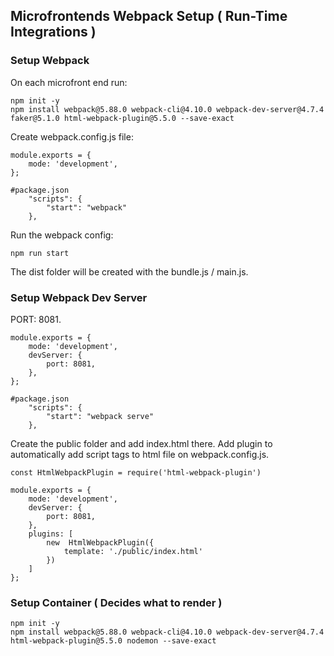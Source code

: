 ## Microfrontends Webpack Setup ( Run-Time Integrations )

### Setup Webpack
On each microfront end run:
```
npm init -y
npm install webpack@5.88.0 webpack-cli@4.10.0 webpack-dev-server@4.7.4 faker@5.1.0 html-webpack-plugin@5.5.0 --save-exact
```

Create webpack.config.js file:
```
module.exports = {
    mode: 'development',
};

#package.json
    "scripts": {
        "start": "webpack"
    },
```
Run the webpack config:
```
npm run start
```
The dist folder will be created with the bundle.js / main.js.

### Setup Webpack Dev Server
PORT: 8081.
```
module.exports = {
    mode: 'development',
    devServer: {
        port: 8081,
    },
};

#package.json
    "scripts": {
        "start": "webpack serve"
    },
```
Create the public folder and add index.html there.
Add plugin to automatically add script tags to html file on webpack.config.js.
```
const HtmlWebpackPlugin = require('html-webpack-plugin')

module.exports = {
    mode: 'development',
    devServer: {
        port: 8081,
    },
    plugins: [
        new  HtmlWebpackPlugin({
            template: './public/index.html'
        })
    ]
};
```

### Setup Container ( Decides what to render )
```
npm init -y
npm install webpack@5.88.0 webpack-cli@4.10.0 webpack-dev-server@4.7.4 html-webpack-plugin@5.5.0 nodemon --save-exact
```
